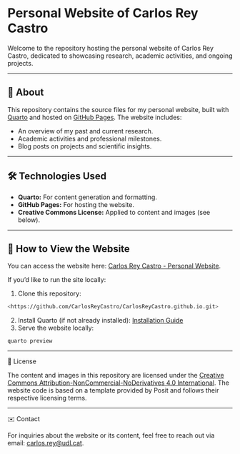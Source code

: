 # Personal Website of Carlos Rey Castro

Welcome to the repository hosting the personal website of Carlos Rey
Castro, dedicated to showcasing research, academic activities, and
ongoing projects.

------------------------------------------------------------------------

## 🌟 About

This repository contains the source files for my personal website, built
with [Quarto](https://quarto.org/) and hosted on [GitHub
Pages](https://pages.github.com/). 
The website includes: 

- An overview of my past and current research. 
- Academic activities and professional
milestones. 
- Blog posts on projects and scientific insights.

------------------------------------------------------------------------

## 🛠️ Technologies Used

-   **Quarto:** For content generation and formatting.
-   **GitHub Pages:** For hosting the website.
-   **Creative Commons License:** Applied to content and images (see
    below).

------------------------------------------------------------------------

## 🚀 How to View the Website

You can access the website here: [Carlos Rey Castro - Personal
Website](https://CarlosReyCastro.github.io/).

If you’d like to run the site locally: 
1. Clone this repository:
```bash git clone
<https://github.com/CarlosReyCastro/CarlosReyCastro.github.io.git>
```
2. Install Quarto (if not already installed): [Installation Guide](https://quarto.org/docs/get-started/)
3. Serve the website locally:
```bash
quarto preview
```

------------------------------------------------------------------------

📄 License

The content and images in this repository are licensed under the [Creative Commons Attribution-NonCommercial-NoDerivatives 4.0 International](https://creativecommons.org/licenses/by-nc-nd/4.0/?ref=chooser-v1).
The website code is based on a template provided by Posit and follows their respective licensing terms.

------------------------------------------------------------------------

✉️ Contact

For inquiries about the website or its content, feel free to reach out via email: [carlos.rey@udl.cat](mailto:carlos.rey@udl.cat).




